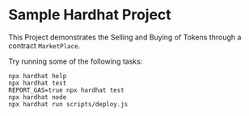 # Sample Hardhat Project

This Project demonstrates the Selling and Buying of Tokens through a contract `MarketPlace`.

Try running some of the following tasks:

```shell
npx hardhat help
npx hardhat test
REPORT_GAS=true npx hardhat test
npx hardhat node
npx hardhat run scripts/deploy.js
```
